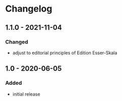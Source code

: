# Changelog

## 1.1.0 - 2021-11-04

### Changed

- adjust to editorial principles of Edition Esser-Skala


## 1.0 - 2020-06-05

### Added

- initial release

